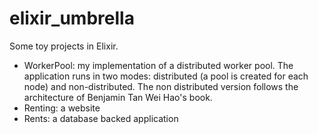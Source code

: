 # elixir_umbrella
Some toy projects in Elixir.

- WorkerPool: my implementation of a distributed worker pool. The application runs in two modes: distributed (a pool is created for each node) and non-distributed. The non distributed version follows the architecture of Benjamin Tan Wei Hao's book.
- Renting: a website
- Rents: a database backed application
